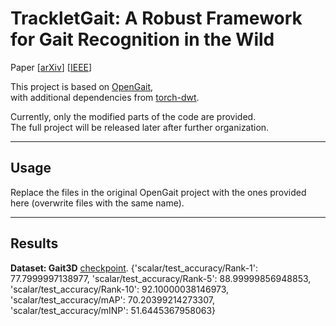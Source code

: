 # TrackletGait: A Robust Framework for Gait Recognition in the Wild

Paper [[arXiv](https://arxiv.org/pdf/2508.02143)] [[IEEE](https://ieeexplore.ieee.org/abstract/document/11154018)]

This project is based on [OpenGait](https://github.com/ShiqiYu/OpenGait),  
with additional dependencies from [torch-dwt](https://github.com/KeKsBoTer/torch-dwt).

Currently, only the modified parts of the code are provided.  
The full project will be released later after further organization.

---

## Usage
Replace the files in the original OpenGait project with the ones provided here (overwrite files with the same name).

---

## Results

**Dataset: Gait3D**
[checkpoint](https://drive.google.com/file/d/18KKxCVshTKX6ewwOn2rwf815uM32kIET/view?usp=sharing).
{'scalar/test_accuracy/Rank-1': 77.7999997138977, 'scalar/test_accuracy/Rank-5': 88.99999856948853, 'scalar/test_accuracy/Rank-10': 92.10000038146973, 'scalar/test_accuracy/mAP': 70.20399214273307, 'scalar/test_accuracy/mINP': 51.6445367958063}


